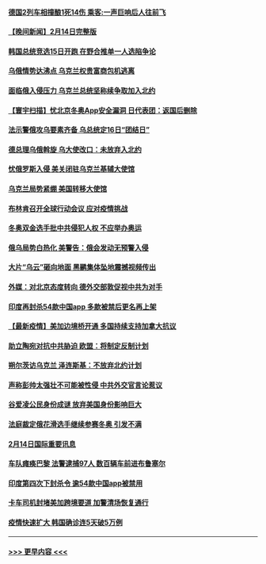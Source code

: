 #### [德国2列车相撞酿1死14伤 乘客:一声巨响后人往前飞](../pages/prog202/a103348190.md?t=02151350) 
#### [【晚间新闻】2月14日完整版](../pages/prog202/a103348016.md?t=02151350) 
#### [韩国总统竞选15日开跑 在野合推单一人选陷争论](../pages/prog202/a103348169.md?t=02151350) 
#### [乌俄情势达沸点 乌克兰权贵富商包机逃离](../pages/prog202/a103348162.md?t=02151350) 
#### [面临俄入侵压力  乌克兰总统坚称续争取加入北约](../pages/prog202/a103348152.md?t=02151350) 
#### [【寰宇扫描】忧北京冬奥App安全漏洞 日代表团：返国后删除](../pages/prog202/a103347827.md?t=02151350) 
#### [法示警俄攻乌要素齐备 乌总统定16日“团结日”](../pages/prog202/a103348026.md?t=02151350) 
#### [德总理乌俄斡旋 乌大使改口：未放弃入北约](../pages/prog202/a103347854.md?t=02151350) 
#### [忧俄罗斯入侵 美关闭驻乌克兰基辅大使馆](../pages/prog202/a103348036.md?t=02151350) 
#### [乌克兰局势紧绷 美国转移大使馆](../pages/prog202/a103347991.md?t=02151350) 
#### [布林肯召开全球行动会议 应对疫情挑战](../pages/prog202/a103347890.md?t=02151350) 
#### [冬奥双金选手批中共侵犯人权 不应举办奥运](../pages/prog202/a103347843.md?t=02151350) 
#### [俄乌局势白热化 美警告：俄会发动无预警入侵](../pages/prog202/a103347898.md?t=02151350) 
#### [大片“乌云”砸向地面 黑鹂集体坠地震撼视频传出](../pages/prog202/a103347842.md?t=02151350) 
#### [外媒：对北京态度转向 德外交部敦促视中共为对手](../pages/prog202/a103347723.md?t=02151350) 
#### [印度再封杀54款中国app 多款被禁后更名再上架](../pages/prog202/a103347706.md?t=02151350) 
#### [【最新疫情】美加边境桥开通 多国持续支持加拿大抗议](../pages/prog202/a103347658.md?t=02151350) 
#### [助立陶宛对抗中共胁迫 欧盟：将制定反制计划](../pages/prog202/a103347627.md?t=02151350) 
#### [朔尔茨访乌克兰 泽连斯基：不放弃北约计划](../pages/prog202/a103347630.md?t=02151350) 
#### [声称彭帅太强壮不可能被性侵 中共外交官言论惹议](../pages/prog202/a103347464.md?t=02151350) 
#### [谷爱凌公民身份成谜 放弃美国身份影响巨大](../pages/prog202/a103347471.md?t=02151350) 
#### [法庭裁定俄花滑选手继续参赛冬奥 引发不满](../pages/prog202/a103347451.md?t=02151350) 
#### [2月14日国际重要讯息](../pages/prog202/a103347411.md?t=02151350) 
#### [车队瘫痪巴黎 法警逮捕97人 数百辆车前进布鲁塞尔](../pages/prog202/a103347258.md?t=02151350) 
#### [印度第四次下封杀令 逾54款中国app被禁用](../pages/prog202/a103347212.md?t=02151350) 
#### [卡车司机封堵美加跨境要道 加警清场恢复通行](../pages/prog202/a103347228.md?t=02151350) 
#### [疫情快速扩大 韩国确诊连5天破5万例](../pages/prog202/a103347220.md?t=02151350) 

----
#### [ >>> 更早内容 <<< ](../indexes/prog202-earlier.md)
